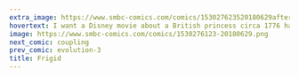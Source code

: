 ```yaml
---
extra_image: https://www.smbc-comics.com/comics/153027623520180629after.png
hovertext: I want a Disney movie about a British princess circa 1776 having to deal with an overseas rebellion.
image: https://www.smbc-comics.com/comics/1530276123-20180629.png
next_comic: coupling
prev_comic: evolution-3
title: Frigid
---
```


